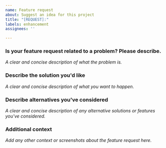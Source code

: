 ```yaml
---
name: Feature request
about: Suggest an idea for this project
title: "[REQUEST]:"
labels: enhancement
assignees: ''

---
```


### Is your feature request related to a problem? Please describe.
_A clear and concise description of what the problem is._

### Describe the solution you'd like
_A clear and concise description of what you want to happen._

### Describe alternatives you've considered
_A clear and concise description of any alternative solutions or features you've considered._

### Additional context
_Add any other context or screenshots about the feature request here._
